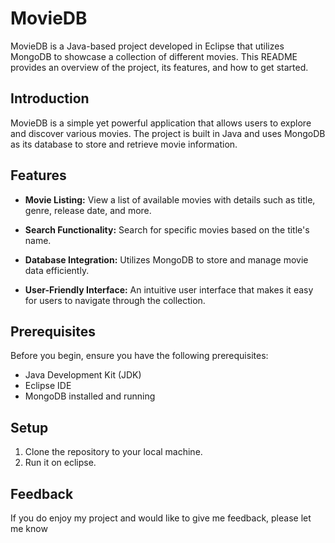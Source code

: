 # MovieDB

MovieDB is a Java-based project developed in Eclipse that utilizes MongoDB to showcase a collection of different movies. This README provides an overview of the project, its features, and how to get started.

## Introduction

MovieDB is a simple yet powerful application that allows users to explore and discover various movies. The project is built in Java and uses MongoDB as its database to store and retrieve movie information.

## Features

- **Movie Listing:** View a list of available movies with details such as title, genre, release date, and more.

- **Search Functionality:** Search for specific movies based on the title's name.

- **Database Integration:** Utilizes MongoDB to store and manage movie data efficiently.

- **User-Friendly Interface:** An intuitive user interface that makes it easy for users to navigate through the collection.

## Prerequisites

Before you begin, ensure you have the following prerequisites:

- Java Development Kit (JDK)
- Eclipse IDE
- MongoDB installed and running

## Setup

1. Clone the repository to your local machine.
2. Run it on eclipse.



## Feedback
If you do enjoy my project and would like to give me feedback, please let me know


